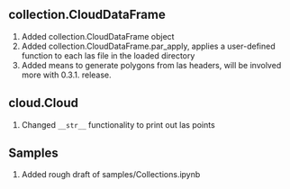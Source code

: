 ## collection.CloudDataFrame
  1. Added collection.CloudDataFrame object
  2. Added collection.CloudDataFrame.par_apply, applies a user-defined function to each las file in the loaded directory
  3. Added means to generate polygons from las headers, will be involved more with 0.3.1. release.

## cloud.Cloud
  1. Changed `__str__` functionality to print out las points
  

## Samples
  1. Added rough draft of samples/Collections.ipynb
  
